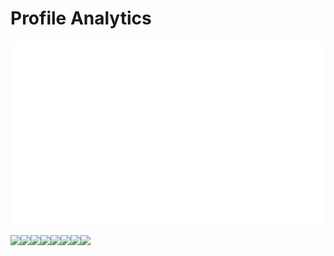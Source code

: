 # Profile Analytics

![](https://raw.githubusercontent.com/michaelmoreno/github-stats/master/generated/languages.svg#gh-light-mode-only)

<!--
**michaelmoreno/michaelmoreno** is a ✨ _special_ ✨ repository because its `README.md` (this file) appears on your GitHub profile.

Here are some ideas to get you started:

- 🔭 I’m currently working on ...
- 🌱 I’m currently learning ...
- 👯 I’m looking to collaborate on ...
- 🤔 I’m looking for help with ...
- 💬 Ask me about ...
- 📫 How to reach me: ...
- ⚡ Fun fact: ...
-->

<img align="left" src="https://img.shields.io/badge/Arch_Linux-1793D1?style=for-the-badge&logo=arch-linux&logoColor=white"><img align="left" src="https://img.shields.io/badge/React-20232A?style=for-the-badge&logo=react&logoColor=61DAFB"><img align="left" src="https://img.shields.io/badge/Node.js-339933?style=for-the-badge&logo=nodedotjs&logoColor=white`"><img align="left" src="https://img.shields.io/badge/Express.js-000000?style=for-the-badge&logo=express&logoColor=white"><img align="left" src="https://img.shields.io/badge/ThreeJs-black?style=for-the-badge&logo=three.js&logoColor=white">	 <img align="left" src="https://img.shields.io/badge/Unity-100000?style=for-the-badge&logo=unity&logoColor=white"><img align="left" src="https://img.shields.io/badge/Webpack-8DD6F9?style=for-the-badge&logo=Webpack&logoColor=white"><img align="left" src="https://img.shields.io/badge/conda-342B029.svg?&style=for-the-badge&logo=anaconda&logoColor=white">
